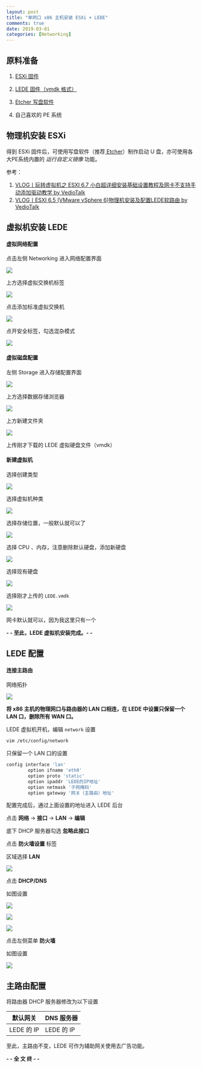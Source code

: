 ```yaml
---
layout: post
title: "单网口 x86 主机安装 ESXi + LEDE"
comments: true
date: 2019-03-01
categories: [Networking]
---
```


## 原料准备

1. [ESXi 固件](https://www.vediotalk.com/?p=2356)
2. [LEDE 固件（vmdk 格式）](http://firmware.koolshare.cn/LEDE_X64_fw867/)
3. [Etcher 写盘软件](https://www.balena.io/etcher/)

4. 自己喜欢的 PE 系统

## 物理机安装 ESXi

得到 ESXi 固件后，可使用写盘软件（推荐[ Etcher](https://www.balena.io/etcher/)）制作启动 U 盘，亦可使用各大PE系统内置的 *运行自定义镜像* 功能。

参考：
1. [VLOG丨玩转虚拟机之 ESXI 6.7 小白超详细安装基础设置教程及网卡不支持手动添加驱动教学 by VedioTalk](https://www.vediotalk.com/?p=2356)
2. [VLOG丨ESXI 6.5 (VMware vSphere 6)物理机安装及配置LEDE软路由 by VedioTalk](https://www.vediotalk.com/?p=463)

## 虚拟机安装 LEDE

#### 虚拟网络配置

点击左侧 Networking 进入网络配置界面

![](https://github.com/m0len/m0len.github.io/raw/master/img/esxi-networking.png)

上方选择虚拟交换机标签

![](https://github.com/m0len/m0len.github.io/raw/master/img/esxi-virtual-switches.png)

点击添加标准虚拟交换机

![](https://github.com/m0len/m0len.github.io/raw/master/img/esxi-add-standard-virtual-switches.png)

点开安全标签，勾选混杂模式

![](https://github.com/m0len/m0len.github.io/raw/master/img/esxi-virtual-switch-promiscuous-mode-on.png)

#### 虚拟磁盘配置

左侧 Storage 进入存储配置界面

![](https://github.com/m0len/m0len.github.io/raw/master/img/esxi-storage.png)

上方选择数据存储浏览器

![](https://github.com/m0len/m0len.github.io/raw/master/img/esxi-datastore-browser.png)

上方新建文件夹

![](https://github.com/m0len/m0len.github.io/raw/master/img/esxi-create-directory.png)

上传刚才下载的 LEDE 虚拟硬盘文件（vmdk）

#### 新建虚拟机

选择创建类型

![](https://github.com/m0len/m0len.github.io/raw/master/img/esxi-create-vm.png)

选择虚拟机种类

![](https://github.com/m0len/m0len.github.io/raw/master/img/esxi-name-and-guest-os.png)

选择存储位置，一般默认就可以了

![](https://github.com/m0len/m0len.github.io/raw/master/img/esxi-select-storage.png)

选择 CPU 、内存，注意删除默认硬盘，添加新硬盘

![](https://github.com/m0len/m0len.github.io/raw/master/img/esxi-delete-default-harddisk.png)

选择现有硬盘

![](https://github.com/m0len/m0len.github.io/raw/master/img/esxi-add-exist-harddisk.png)

选择刚才上传的 `LEDE.vmdk` 

![](https://github.com/m0len/m0len.github.io/raw/master/img/esxi-select-vmdk.png)

网卡默认就可以，因为我这里只有一个

**- - 至此，LEDE 虚拟机安装完成。- -**

## LEDE 配置

#### 连接主路由

网络拓扑

![](https://github.com/m0len/m0len.github.io/raw/master/img/network-structure.png)

**将 x86 主机的物理网口与路由器的 LAN 口相连，在 LEDE 中设置只保留一个 LAN 口，删除所有 WAN 口。**

LEDE 虚拟机开机，编辑 `network` 设置

```sh
vim /etc/config/network
```

只保留一个 LAN 口的设置

```sh
config interface 'lan'
        option ifname 'eth0'
        option proto 'static'
        option ipaddr 'LEDE的IP地址'
        option netmask '子网掩码'
        option gateway '网关（主路由）地址'
```

配置完成后，通过上面设置的地址进入 LEDE 后台

点击 **网络** -> **接口** -> **LAN** -> **编辑**

底下 DHCP 服务器勾选 **忽略此接口**

点击 **防火墙设置** 标签

区域选择 **LAN**

![](https://github.com/m0len/m0len.github.io/raw/master/img/lede-lan.png)

点击 **DHCP/DNS**

如图设置

![](https://github.com/m0len/m0len.github.io/raw/master/img/lede-dhcp-dns-standard.png)

![](https://github.com/m0len/m0len.github.io/raw/master/img/lede-dhcp-dns-host.png)

![](https://github.com/m0len/m0len.github.io/raw/master/img/lede-dhcp-dns-advanced.png)

点击左侧菜单 **防火墙**

如图设置

![](https://github.com/m0len/m0len.github.io/raw/master/img/lede-firewall-zone.png)

## 主路由配置

将路由器 DHCP 服务器修改为以下设置

| 默认网关 | DNS 服务器 |
| --- | --- |
| LEDE 的 IP | LEDE 的 IP |

至此，主路由不变，LEDE 可作为辅助网关使用去广告功能。

**- - 全 文 终 - -**

